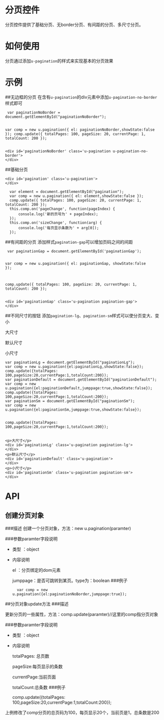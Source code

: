 # 分页控件

分页控件提供了基础分页、无border分页、有间距的分页、多尺寸分页。

# 如何使用

分页通过添加`u-pagination`的样式来实现基本的分页效果

# 示例


##无边框的分页
在含有`u-pagination`的div元素中添加`u-pagination-no-border`样式即可
<div class="example-content"><script> var paginationNoBorder = document.getElementById("paginationNoBorder");

 var comp = new u.pagination({ el: paginationNoBorder,showState:false  });
 comp.update({ totalPages: 100, pageSize: 20, currentPage: 1, totalCount: 200 });

</script>
<div id='paginationNoBorder' class='u-pagination u-pagination-no-border'>
</div>
</div>
<div class="examples-code"><pre><code> var paginationNoBorder = document.getElementById("paginationNoBorder");

 var comp = new u.pagination({ el: paginationNoBorder,showState:false  });
 comp.update({ totalPages: 100, pageSize: 20, currentPage: 1, totalCount: 200 });
</code></pre>
</div>
<div class="examples-code"><pre><code>&lt;div id='paginationNoBorder' class='u-pagination u-pagination-no-border'>
&lt;/div></code></pre>
</div>

##基础分页
<div class="example-content"><div id='pagination' class='u-pagination'>
</div>
<script>  var element = document.getElementById("pagination");
  var comp = new u.pagination({ el: element,showState:false });
  comp.update({ totalPages: 100, pageSize: 20, currentPage: 1, totalCount: 200 });
  this.comp.on('pageChange', function(pageIndex) {
      console.log('新的页号为' + pageIndex);
  });
  this.comp.on('sizeChange', function(arg) {
      console.log('每页显示条数为' + arg[0]);
  });
</script>
</div>
<div class="examples-code"><pre><code>&lt;div id='pagination' class='u-pagination'>
&lt;/div></code></pre>
</div>
<div class="examples-code"><pre><code>  var element = document.getElementById("pagination");
  var comp = new u.pagination({ el: element,showState:false });
  comp.update({ totalPages: 100, pageSize: 20, currentPage: 1, totalCount: 200 });
  this.comp.on('pageChange', function(pageIndex) {
      console.log('新的页号为' + pageIndex);
  });
  this.comp.on('sizeChange', function(arg) {
      console.log('每页显示条数为' + arg[0]);
  });</code></pre>
</div>

##有间距的分页
添加样式`pagination-gap`可以增加页码之间的间距
<div class="example-content"><script> var paginationGap = document.getElementById('paginationGap');

 var comp = new u.pagination({ el: paginationGap, showState:false  });

 comp.update({ totalPages: 100, pageSize: 20, currentPage: 1, totalCount: 200 });

</script>
<div id='paginationGap' class='u-pagination pagination-gap'>
</div>
</div>
<div class="examples-code"><pre><code> var paginationGap = document.getElementById('paginationGap');

 var comp = new u.pagination({ el: paginationGap, showState:false  });

 comp.update({ totalPages: 100, pageSize: 20, currentPage: 1, totalCount: 200 });
</code></pre>
</div>
<div class="examples-code"><pre><code>&lt;div id='paginationGap' class='u-pagination pagination-gap'>
&lt;/div></code></pre>
</div>

##不同尺寸的按钮
添加`pagination-lg`、`pagination-sm`样式可以使分页变大、变小
<div class="example-content"><script>var paginationLg = document.getElementById("paginationLg");
var comp = new u.pagination({el:paginationLg,showState:false});
comp.update({totalPages: 100,pageSize:20,currentPage:1,totalCount:200});
var paginationDefault = document.getElementById("paginationDefault");
var comp = new u.pagination({el:paginationDefault,jumppage:true,showState:false});
comp.update({totalPages: 100,pageSize:20,currentPage:1,totalCount:200});
var paginationSm = document.getElementById("paginationSm");
var comp = new u.pagination({el:paginationSm,jumppage:true,showState:false});

comp.update({totalPages: 100,pageSize:20,currentPage:1,totalCount:200});

</script>
<p>大尺寸</p>
<div id='paginationLg' class='u-pagination pagination-lg'>
</div>
<p>默认尺寸</p>
<div id='paginationDefault' class='u-pagination'>
</div>
<p>小尺寸</p>
<div id='paginationSm' class='u-pagination pagination-sm'>
</div>
</div>
<div class="examples-code"><pre><code>var paginationLg = document.getElementById("paginationLg");
var comp = new u.pagination({el:paginationLg,showState:false});
comp.update({totalPages: 100,pageSize:20,currentPage:1,totalCount:200});
var paginationDefault = document.getElementById("paginationDefault");
var comp = new u.pagination({el:paginationDefault,jumppage:true,showState:false});
comp.update({totalPages: 100,pageSize:20,currentPage:1,totalCount:200});
var paginationSm = document.getElementById("paginationSm");
var comp = new u.pagination({el:paginationSm,jumppage:true,showState:false});

comp.update({totalPages: 100,pageSize:20,currentPage:1,totalCount:200});
</code></pre>
</div>
<div class="examples-code"><pre><code>&lt;p>大尺寸&lt;/p>
&lt;div id='paginationLg' class='u-pagination pagination-lg'>
&lt;/div>
&lt;p>默认尺寸&lt;/p>
&lt;div id='paginationDefault' class='u-pagination'>
&lt;/div>
&lt;p>小尺寸&lt;/p>
&lt;div id='paginationSm' class='u-pagination pagination-sm'>
&lt;/div></code></pre>
</div>


# API

## 创建分页对象

###描述
创建一个分页对象，方法：new u.pagination(paramter)

###参数paramter字段说明

* 类型 ：object
* 内容说明
	
	el ：分页绑定的dom元素

	jumppage：是否可跳转到某页。type为：boolean
###例子

		var comp = new u.pagination({el:paginationNoBorder,jumppage:true});

##分页对象update方法
###描述

更新分页的一些属性，方法：comp.update(paramter)//这里的comp指分页对象

###参数paramter字段说明
	
* 类型 ：object
* 内容说明

	totalPages: 总页数

	pageSize:每页显示的条数

	currentPage:当前页面
	
	totalCount:总条数
###例子

	comp.update({totalPages: 100,pageSize:20,currentPage:1,totalCount:200});

上例修改了comp分页的总页码为100，每页显示20个，当前页是1，总条数是200
	

